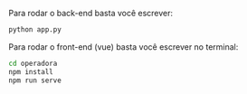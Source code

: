 Para rodar o back-end basta você escrever:
```bash
python app.py
```
Para rodar o front-end (vue) basta você escrever no terminal:

```bash
cd operadora
npm install
npm run serve
````
